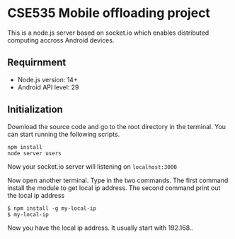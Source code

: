 # CSE535 Mobile offloading project
This is a node.js server based on socket.io which enables distributed computing accross Android devices. 

## Requirnment
* Node.js version: 14+
* Android API level: 29

## Initialization
Download the source code and go to the root directory in the terminal. You can start running the following scripts.
```
npm install
node server users
```
Now your socket.io server will listening on `localhost:3000`

Now open another terminal. Type in the two commands. The first command install the module to get local ip address. The second command print out the local ip address
```
$ npm install -g my-local-ip
$ my-local-ip
```
Now you have the local ip address. It usually start with 192.168.*.*
